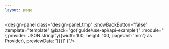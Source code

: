 ```yaml
---
layout: page
---
```


<script setup lang="ts">
import { inBrowser } from 'vitepress'; 
import { computed, defineAsyncComponent } from 'vue';
import { useRouter } from 'vitepress'; 
import { template } from '../../examples/constant.js'; 

const { go } = useRouter();

const DesignPanel = computed(()=>{
    if(inBrowser){
        return defineAsyncComponent(async ()=>{
            const module = await import('@myprint/design');
            return module.DesignPanel;
        });
    } else {
        return  null;
    }
});

</script>

<design-panel class="design-panel_tmp"
:showBackButton="false"
:template="template"
@back="go('guide/use-api/api-example')"
:module="{
provider: JSON.stringify({width: 100, height: 100, pageUnit: 'mm'} as Provider),
previewData: '[{}]'
}"/>

<style lang="css">
.design-panel_tmp{
    height: calc(100vh - 64px) !important;
    color: black;
}
</style>
